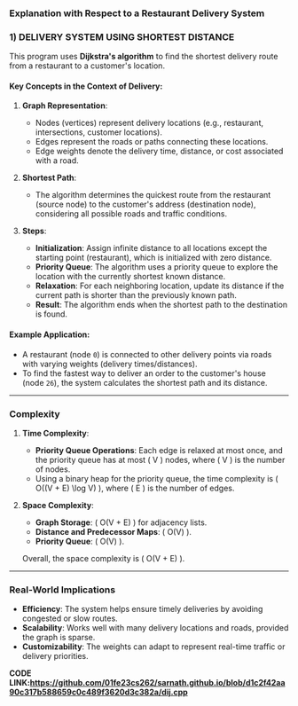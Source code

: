 ### Explanation with Respect to a Restaurant Delivery System

### 1) DELIVERY SYSTEM USING SHORTEST DISTANCE

This program uses **Dijkstra's algorithm** to find the shortest delivery route from a restaurant to a customer's location.

#### Key Concepts in the Context of Delivery:
1. **Graph Representation**:  
   - Nodes (vertices) represent delivery locations (e.g., restaurant, intersections, customer locations).
   - Edges represent the roads or paths connecting these locations.
   - Edge weights denote the delivery time, distance, or cost associated with a road.

2. **Shortest Path**:
   - The algorithm determines the quickest route from the restaurant (source node) to the customer's address (destination node), considering all possible roads and traffic conditions.

3. **Steps**:
   - **Initialization**: Assign infinite distance to all locations except the starting point (restaurant), which is initialized with zero distance.
   - **Priority Queue**: The algorithm uses a priority queue to explore the location with the currently shortest known distance.
   - **Relaxation**: For each neighboring location, update its distance if the current path is shorter than the previously known path.
   - **Result**: The algorithm ends when the shortest path to the destination is found.

#### Example Application:
- A restaurant (node `0`) is connected to other delivery points via roads with varying weights (delivery times/distances).
- To find the fastest way to deliver an order to the customer's house (node `26`), the system calculates the shortest path and its distance.

---

### Complexity

1. **Time Complexity**:
   - **Priority Queue Operations**: Each edge is relaxed at most once, and the priority queue has at most \( V \) nodes, where \( V \) is the number of nodes.
   - Using a binary heap for the priority queue, the time complexity is \( O((V + E) \log V) \), where \( E \) is the number of edges.

2. **Space Complexity**:
   - **Graph Storage**: \( O(V + E) \) for adjacency lists.
   - **Distance and Predecessor Maps**: \( O(V) \).
   - **Priority Queue**: \( O(V) \).

   Overall, the space complexity is \( O(V + E) \).

---

### Real-World Implications
- **Efficiency**: The system helps ensure timely deliveries by avoiding congested or slow routes.
- **Scalability**: Works well with many delivery locations and roads, provided the graph is sparse.
- **Customizability**: The weights can adapt to represent real-time traffic or delivery priorities.


**CODE LINK:https://github.com/01fe23cs262/sarnath.github.io/blob/d1c2f42aa90c317b588659c0c489f3620d3c382a/dij.cpp**
